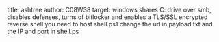 title: ashtree
author: C08W38
target: windows
shares C: drive over smb, disables defenses, turns of bitlocker and enables a TLS/SSL encrypted reverse shell
you need to host shell.ps1 change the url in payload.txt and the IP and port in shell.ps
